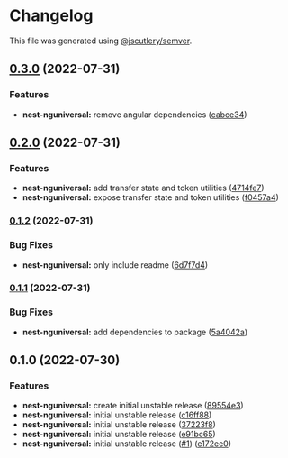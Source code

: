 # Changelog

This file was generated using [@jscutlery/semver](https://github.com/jscutlery/semver).

## [0.3.0](https://github.com/nxarch/nest-nguniversal/compare/nest-nguniversal@0.2.0...nest-nguniversal@0.3.0) (2022-07-31)


### Features

* **nest-nguniversal:** remove angular dependencies ([cabce34](https://github.com/nxarch/nest-nguniversal/commit/cabce340fdd2fed4dae91af3522203ad220a249a))

## [0.2.0](https://github.com/nxarch/nest-nguniversal/compare/nest-nguniversal@0.1.2...nest-nguniversal@0.2.0) (2022-07-31)


### Features

* **nest-nguniversal:** add transfer state and token utilities ([4714fe7](https://github.com/nxarch/nest-nguniversal/commit/4714fe72df41f24f7b0f9c8062a36873399560e4))
* **nest-nguniversal:** expose transfer state and token utilities ([f0457a4](https://github.com/nxarch/nest-nguniversal/commit/f0457a48519808f92cbc033ab543974ab9bf445a))

### [0.1.2](https://github.com/nxarch/nest-nguniversal/compare/nest-nguniversal@0.1.1...nest-nguniversal@0.1.2) (2022-07-31)


### Bug Fixes

* **nest-nguniversal:** only include readme ([6d7f7d4](https://github.com/nxarch/nest-nguniversal/commit/6d7f7d4a5312f8bfe38303f9e3aaf18d89e96383))

### [0.1.1](https://github.com/nxarch/nest-nguniversal/compare/nest-nguniversal@0.1.0...nest-nguniversal@0.1.1) (2022-07-31)


### Bug Fixes

* **nest-nguniversal:** add dependencies to package ([5a4042a](https://github.com/nxarch/nest-nguniversal/commit/5a4042a4066b71a37172f088408ab123d28c5da3))

## 0.1.0 (2022-07-30)


### Features

* **nest-nguniversal:** create initial unstable release ([89554e3](https://github.com/nxarch/nest-nguniversal/commit/89554e38f868dc68d437205bfd50329de332a423))
* **nest-nguniversal:** initial unstable release ([c16ff88](https://github.com/nxarch/nest-nguniversal/commit/c16ff88a8e2924bf42b51acd0873e023116d9b1c))
* **nest-nguniversal:** initial unstable release ([37223f8](https://github.com/nxarch/nest-nguniversal/commit/37223f87aba9bfd37582c848c68eb0a95f5d53b8))
* **nest-nguniversal:** initial unstable release ([e91bc65](https://github.com/nxarch/nest-nguniversal/commit/e91bc65470e5728700813d8121ef3e0c1807ceb9))
* **nest-nguniversal:** initial unstable release ([#1](https://github.com/nxarch/nest-nguniversal/issues/1)) ([e172ee0](https://github.com/nxarch/nest-nguniversal/commit/e172ee04d1e0a5d510a221fafc0778dda6e93d4c))
